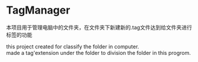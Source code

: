 # TagManager</br>
本项目用于管理电脑中的文件夹，在文件夹下新建新的.tag文件达到给文件夹进行标签的功能</br>

this project created for classify the folder in computer.</br>
made a tag'extension under the folder to division the folder in this progrom.</br>
